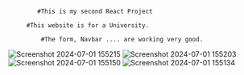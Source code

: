             #This is my second React Project
						
		 #This website is for a University.

             #The form, Navbar .... are working very good.
![Screenshot 2024-07-01 155215](https://github.com/Farzadsarfaraz/University-Website/assets/129787719/85aaa7cc-11e3-4f8c-bbe6-217eb6a63170)
![Screenshot 2024-07-01 155203](https://github.com/Farzadsarfaraz/University-Website/assets/129787719/b9f05190-ded8-46ba-8a4e-0e74f0348042)
![Screenshot 2024-07-01 155150](https://github.com/Farzadsarfaraz/University-Website/assets/129787719/4ef046ad-6c15-4a80-b87f-9ebbc05b336f)
![Screenshot 2024-07-01 155134](https://github.com/Farzadsarfaraz/University-Website/assets/129787719/7cc09144-49b3-4148-8b64-66d3cb62d517)
